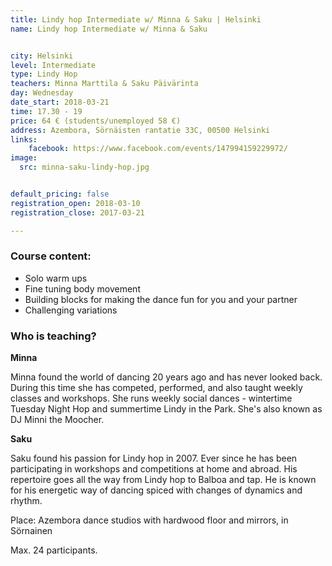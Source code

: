 ```yaml
---
title: Lindy hop Intermediate w/ Minna & Saku | Helsinki
name: Lindy hop Intermediate w/ Minna & Saku


city: Helsinki
level: Intermediate
type: Lindy Hop
teachers: Minna Marttila & Saku Päivärinta
day: Wednesday
date_start: 2018-03-21
time: 17.30 - 19
price: 64 € (students/unemployed 58 €)
address: Azembora, Sörnäisten rantatie 33C, 00500 Helsinki
links:
    facebook: https://www.facebook.com/events/147994159229972/
image:
  src: minna-saku-lindy-hop.jpg


default_pricing: false
registration_open: 2018-03-10
registration_close: 2017-03-21

---
```


### Course content:

* Solo warm ups  
* Fine tuning body movement  
* Building blocks for making the dance fun for you and your partner  
* Challenging variations 

### Who is teaching?

__Minna__

Minna found the world of dancing 20 years ago and has never looked back. During this time she has competed, performed, and also taught weekly classes and workshops. She runs weekly social dances - wintertime Tuesday Night Hop and summertime Lindy in the Park. She's also known as DJ Minni the Moocher. 

__Saku__

Saku found his passion for Lindy hop in 2007. Ever since he has been participating in workshops and competitions at home and abroad. His repertoire goes all the way from Lindy hop to Balboa and tap. He is known for his energetic way of dancing spiced with changes of dynamics and rhythm.

Place: Azembora dance studios with hardwood floor and mirrors, in Sörnainen

Max. 24 participants.
